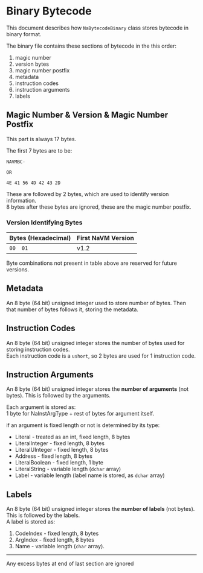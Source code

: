 # Binary Bytecode
This document describes how `NaBytecodeBinary` class stores bytecode in binary format.

The binary file contains these sections of bytecode in the this order:

1. magic number
2. version bytes
3. magic number postfix
4. metadata
5. instruction codes
6. instruction arguments
7. labels

## Magic Number & Version & Magic Number Postfix
This part is always 17 bytes.  

The first 7 bytes are to be:
```
NAVMBC-

OR

4E 41 56 4D 42 43 2D
```
These are followed by 2 bytes, which are used to identify version information.  
8 bytes after these bytes are ignored, these are the magic number postfix.

### Version Identifying Bytes

|	Bytes (Hexadecimal)	|	First NaVM Version	|
| --------------------- | --------------------- |
| 		`00  01`		| 		v1.2			|

Byte combinations not present in table above are reserved for future versions.

## Metadata
An 8 byte (64 bit) unsigned integer used to store number of bytes. Then that number of bytes follows it, storing the metadata.

## Instruction Codes
An 8 byte (64 bit) unsigned integer stores the number of bytes used for storing instruction codes.  
Each instruction code is a `ushort`, so 2 bytes are used for 1 instruction code.

## Instruction Arguments
An 8 byte (64 bit) unsigned integer stores the **number of arguments** (not bytes). This is followed by the arguments.  

Each argument is stored as:  
1 byte for NaInstArgType + rest of bytes for argument itself.  

if an argument is fixed length or not is determined by its type:  

* Literal - treated as an int, fixed length, 8 bytes
* LiteralInteger - fixed length, 8 bytes
* LiteralUInteger - fixed length, 8 bytes
* Address - fixed length, 8 bytes
* LiteralBoolean - fixed length, 1 byte
* LiteralString - variable length (`dchar` array)
* Label - variable length (label name is stored, as `dchar` array)

## Labels
An 8 byte (64 bit) unsigned integer stores the **number of labels** (not bytes). This is followed by the labels.  
A label is stored as:  

1. CodeIndex - fixed length, 8 bytes
2. ArgIndex - fixed length, 8 bytes
3. Name - variable length (`char` array).

---

Any excess bytes at end of last section are ignored